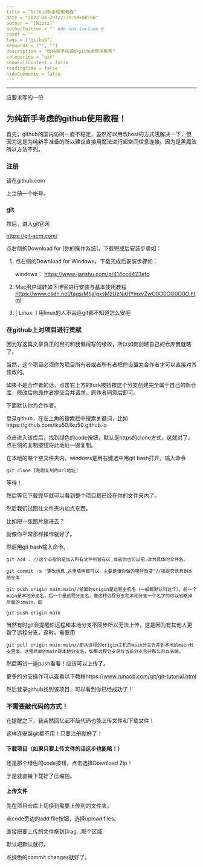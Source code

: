 ```yaml
---
title = "Github新手使用教程"
date = "2022-04-29T22:39:59+08:00"
author = "[Wizzz]"
authorTwitter = "" #do not include @
cover = ""
tags = ["github"]
keywords = ["", ""]
description = "给纯新手阅读的github使用教程"
categories = "git"
showFullContent = false
readingTime = false
hideComments = false
---
```

---

应要求写的一份

## 为纯新手考虑的github使用教程！

首先，github的国内访问一直不稳定，虽然可以用改host的方式浅解决一下，但因为这是为纯新手准备的所以建议直接用魔法进行超空间信息连接。因为是黑魔法所以方法不列。

### 注册

请在github.com

上注册一个帐号。

### git

然后，进入git官网

https://git-scm.com/

点右侧的Download for [你的操作系统]，下载完成后安装步骤如：

1. 点右侧的Download for Windows，下载完成后安装步骤如：

   windows： https://www.jianshu.com/p/414ccd423efc
2. Mac用户请转如下博客进行安装与基本使用教程 https://www.csdn.net/tags/MtjaIgxsMzUzNjUtYmxvZwO0O0OO0O0O.html
3. [ Linux: ] 用linux的人不会连git都不知道怎么安吧

### 在github上对项目进行贡献

因为写这篇文章真正的目的和我懒得写的缘故，所以如何创建自己的仓库我就略了。

当然，这个项目必须你为项目所有者或者所有者把你设置为合作者才可以直接对其修改的。

如果不是合作者的话，点击右上方的fork按钮按这个分支创建完全属于自己的新仓库，修改后向原作者提交合并请求，原作者同意后即可。

下面默认你为合作者。

登录github，在左上角的搜索栏中搜索关键词，比如https://github.com/iku50/iku50.github.io

点击进入该库后，找到绿色的code按钮，默认是https的clone方式，这就对了。点右侧的复制按钮将此地址一键复制。

在本地的某个空文件夹内，windows是用右键选中用git bash打开，输入命令

```shell
git clone [刚刚复制的url地址]
```

等待！

然后等它下载完毕就可以看到整个项目都已经在你的文件夹内了。

然后我们试图往文件夹内加点东西。

比如把一张图片放进去？

就像你平常那样操作就好了。

然后用git bash输入命令。

```shell
git add . //这个点指的是加入所有文件到暂存区,或者你也可以把.改为具体的文件名。
```

```shell
git commit -m "更改信息,这里填啥都可以，主要是填你做的哪些改变"//指提交信息到本地仓库
```

```shell
git push origin main:main//前面的origin是远程主机名（一般都默认叫这个），前一个main是本地分支名，后一个是远程分支名，像这种远程分支和本地分支一个名字的可以省略掉后面的:main，即

git push origin main
```

当然有时git会提醒你远程和本地分支不同步所以无法上传，这是因为有其他人更新了远程分支，这时，需要用

```shell
git pull origin main:main//即从远程的origin主机的main分支合并到本地的main分支里面。这里后面的main是本地分支名，如果远程分支是与当前分支合并那么可以省略。
```

然后再试一遍push看看！应该可以上传了。

更多的分支操作可以查看以下教程https://www.runoob.com/git/git-tutorial.html

然后登录github找到该项目，可以看到你已经成功了！

### 不需要敲代码的方式！

在提醒之下，我突然回忆起不敲代码也能上传文件和下载文件！

这样连安装git都不用！只要注册就好了！

#### 下载项目（如果只要上传文件的话这步也能略！）

还是那个绿色的code按钮，点击选择Download Zip！

于是就直接下载好了压缩包。

#### 上传文件

先在项目仓库上切换到需要上传到的文件夹。

点code旁边的add file按钮，选择upload files。

直接把要上传的文件拖到Drag...那个区域

默认吧默认就行。

点绿色的commit changes就好了。
